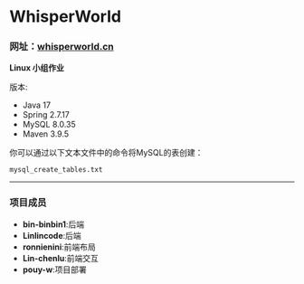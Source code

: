 # WhisperWorld
### 网址：[whisperworld.cn](http://whisperworld.cn)

**Linux 小组作业**

版本:
- Java 17
- Spring 2.7.17
- MySQL 8.0.35
- Maven 3.9.5

你可以通过以下文本文件中的命令将MySQL的表创建：
```
mysql_create_tables.txt
```
---
### 项目成员
* **bin-binbin1**:后端
* **Linlincode**:后端
* **ronnienini**:前端布局
* **Lin-chenlu**:前端交互
* **pouy-w**:项目部署
